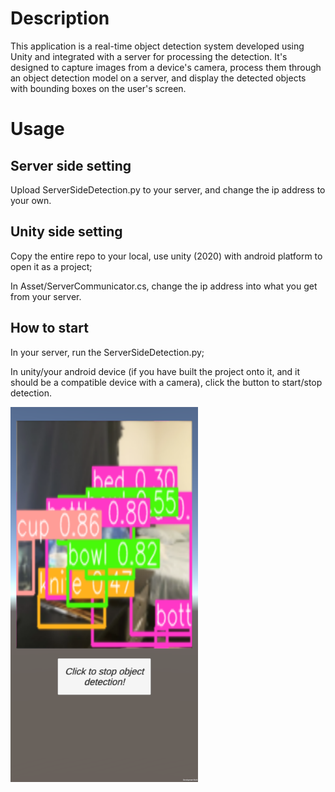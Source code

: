# Description

This application is a real-time object detection system developed using Unity and integrated with a server for processing the detection. It's designed to capture images from a device's camera, process them through an object detection model on a server, and display the detected objects with bounding boxes on the user's screen.

# Usage

## Server side setting
Upload ServerSideDetection.py to your server, and change the ip address to your own.

## Unity side setting

Copy the entire repo to your local, use unity (2020) with android platform to open it as a project;

In Asset/ServerCommunicator.cs, change the ip address into what you get from your server.

## How to start

In your server, run the ServerSideDetection.py;

In unity/your android device (if you have built the project onto it, and it should be a compatible device with a camera), click the button to start/stop detection.

<img src="https://github.com/YM-Xiu/Object_detection_stream/blob/master/demo.png?raw=true" width="300">

